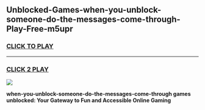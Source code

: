 
## Unblocked-Games-when-you-unblock-someone-do-the-messages-come-through-Play-Free-m5upr
<h3>
<a href="https://premium76.site?title=when-you-unblock-someone-do-the-messages-come-through&ref=10A">CLICK TO PLAY</a></h3>
<hr>

<h3>
<a href="https://premium76.site?title=when-you-unblock-someone-do-the-messages-come-through&ref=10A">CLICK 2 PLAY</a>
  
</h3>

<a href="https://premium76.site?title=when-you-unblock-someone-do-the-messages-come-through&ref=10A"><img src="https://clearcache.store/games.png"></a>


**when-you-unblock-someone-do-the-messages-come-through games unblocked: Your Gateway to Fun and Accessible Online Gaming**
